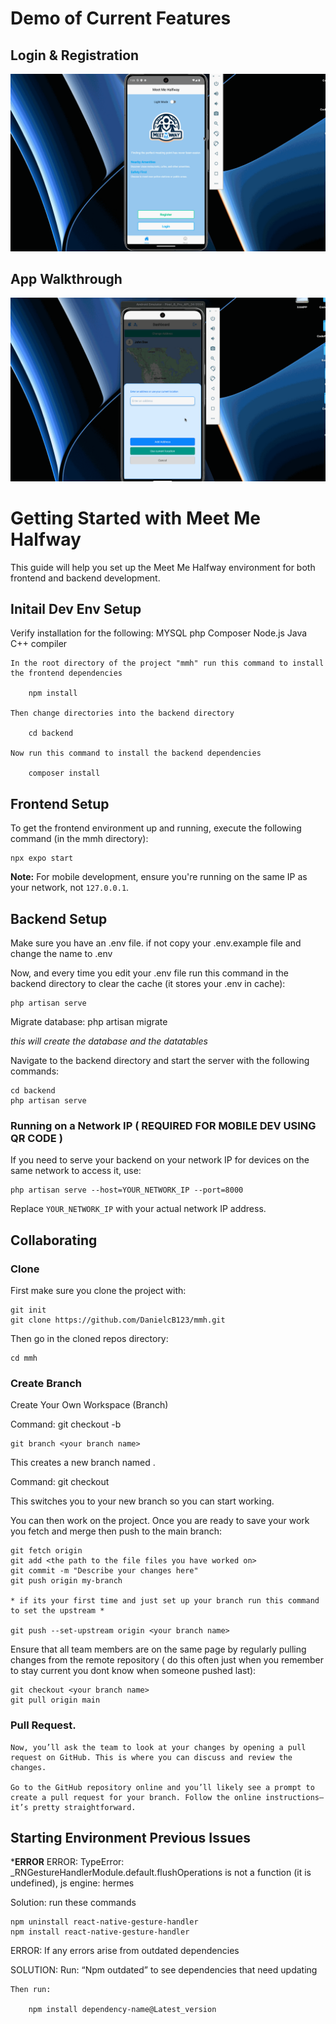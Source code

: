 # Demo of Current Features

## Login & Registration

![Alt Text](https://github.com/codeBender31/Meet-Me-Halfway/blob/master/Gifs/Login%3ARegisterPage.gif)

## App Walkthrough
![Alt Text](https://github.com/codeBender31/Meet-Me-Halfway/blob/master/Gifs/Walkthrough.gif)


# Getting Started with Meet Me Halfway

This guide will help you set up the Meet Me Halfway environment for both frontend and backend development.

## Initail Dev Env Setup

Verify installation for the following:
    MYSQL
    php
    Composer
    Node.js
    Java
    C++ compiler


    In the root directory of the project "mmh" run this command to install the frontend dependencies

        npm install

    Then change directories into the backend directory

        cd backend

    Now run this command to install the backend dependencies

        composer install

## Frontend Setup

To get the frontend environment up and running, execute the following command (in the mmh directory):

    npx expo start

**Note:** For mobile development, ensure you're running on the same IP as your network, not `127.0.0.1`.

## Backend Setup
    
Make sure you have an .env file. if not copy your .env.example file and change the name to .env

Now, and every time you edit your .env file run this command in the backend directory to clear the cache (it stores your .env in cache):

    php artisan serve

Migrate database:
    php artisan migrate

 *this will create the database and the datatables*


Navigate to the backend directory and start the server with the following commands:

    cd backend
    php artisan serve

### Running on a Network IP ( REQUIRED FOR MOBILE DEV USING QR CODE )

If you need to serve your backend on your network IP for devices on the same network to access it, use:

    php artisan serve --host=YOUR_NETWORK_IP --port=8000

Replace `YOUR_NETWORK_IP` with your actual network IP address.

## Collaborating

### Clone

First make sure you clone the project with:

    git init
    git clone https://github.com/DanielcB123/mmh.git

Then go in the cloned repos directory:

    cd mmh

### Create Branch

Create Your Own Workspace (Branch)


Command: 
    git checkout -b <your branch name>

    git branch <your branch name>


This creates a new branch named <your branch name>.

Command: 
    git checkout <your branch name>

This switches you to your new branch so you can start working.


You can then work on the project. Once you are ready to save your work you fetch and merge then push to the main branch:

    git fetch origin
    git add <the path to the file files you have worked on>
    git commit -m "Describe your changes here"
    git push origin my-branch

    * if its your first time and just set up your branch run this command to set the upstream *

    git push --set-upstream origin <your branch name>



Ensure that all team members are on the same page by regularly pulling changes from the remote repository ( do this often just when you remember to stay current you dont know when someone pushed last):

    git checkout <your branch name>
    git pull origin main



### Pull Request.

    Now, you’ll ask the team to look at your changes by opening a pull request on GitHub. This is where you can discuss and review the changes.

    Go to the GitHub repository online and you’ll likely see a prompt to create a pull request for your branch. Follow the online instructions—it’s pretty straightforward.


## Starting Environment Previous Issues


***ERROR**
 ERROR:
    TypeError: _RNGestureHandlerModule.default.flushOperations is not a function (it is undefined), js engine: hermes

 Solution: run these commands

    npm uninstall react-native-gesture-handler
    npm install react-native-gesture-handler

ERROR:
    If any errors arise from outdated dependencies

SOLUTION:
    Run:
        “Npm outdated” to see dependencies that need updating
        
    Then run:

        npm install dependency-name@Latest_version
